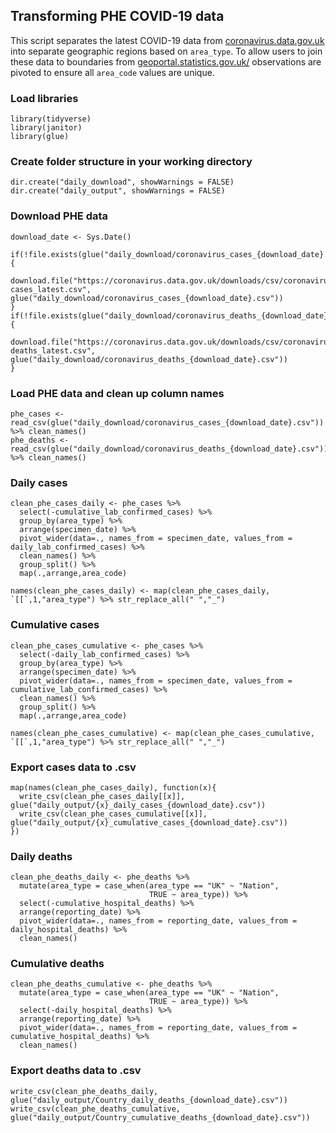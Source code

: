 ## Transforming PHE COVID-19 data

This script separates the latest COVID-19 data from [coronavirus.data.gov.uk](https://coronavirus.data.gov.uk/)
into separate geographic regions based on `area_type`. To allow users to join these data to boundaries from [geoportal.statistics.gov.uk/](http://geoportal.statistics.gov.uk/) observations are pivoted to ensure all `area_code` values are unique.

### Load libraries
```{r warning=FALSE, message=FALSE}
library(tidyverse)
library(janitor)
library(glue)
```

### Create folder structure in your working directory
```{r}
dir.create("daily_download", showWarnings = FALSE)
dir.create("daily_output", showWarnings = FALSE)
```

### Download PHE data 
```{r}
download_date <- Sys.Date()

if(!file.exists(glue("daily_download/coronavirus_cases_{download_date}.csv"))){
  download.file("https://coronavirus.data.gov.uk/downloads/csv/coronavirus-cases_latest.csv", glue("daily_download/coronavirus_cases_{download_date}.csv"))
}
if(!file.exists(glue("daily_download/coronavirus_deaths_{download_date}.csv"))){
  download.file("https://coronavirus.data.gov.uk/downloads/csv/coronavirus-deaths_latest.csv", glue("daily_download/coronavirus_deaths_{download_date}.csv"))
}
```

### Load PHE data and clean up column names
```{r}
phe_cases <- read_csv(glue("daily_download/coronavirus_cases_{download_date}.csv")) %>% clean_names()
phe_deaths <- read_csv(glue("daily_download/coronavirus_deaths_{download_date}.csv")) %>% clean_names()
```

### Daily cases
```{r}
clean_phe_cases_daily <- phe_cases %>% 
  select(-cumulative_lab_confirmed_cases) %>%
  group_by(area_type) %>% 
  arrange(specimen_date) %>% 
  pivot_wider(data=., names_from = specimen_date, values_from = daily_lab_confirmed_cases) %>% 
  clean_names() %>% 
  group_split() %>% 
  map(.,arrange,area_code)

names(clean_phe_cases_daily) <- map(clean_phe_cases_daily, `[[`,1,"area_type") %>% str_replace_all(" ","_")
```
### Cumulative cases
```{r}
clean_phe_cases_cumulative <- phe_cases %>% 
  select(-daily_lab_confirmed_cases) %>%
  group_by(area_type) %>% 
  arrange(specimen_date) %>% 
  pivot_wider(data=., names_from = specimen_date, values_from = cumulative_lab_confirmed_cases) %>% 
  clean_names() %>% 
  group_split() %>% 
  map(.,arrange,area_code)

names(clean_phe_cases_cumulative) <- map(clean_phe_cases_cumulative, `[[`,1,"area_type") %>% str_replace_all(" ","_")
```
### Export cases data to .csv
```{recho=FALSE}
map(names(clean_phe_cases_daily), function(x){
  write_csv(clean_phe_cases_daily[[x]], glue("daily_output/{x}_daily_cases_{download_date}.csv"))
  write_csv(clean_phe_cases_cumulative[[x]], glue("daily_output/{x}_cumulative_cases_{download_date}.csv"))
})

```

### Daily deaths
```{r}
clean_phe_deaths_daily <- phe_deaths %>% 
  mutate(area_type = case_when(area_type == "UK" ~ "Nation", 
                               TRUE ~ area_type)) %>% 
  select(-cumulative_hospital_deaths) %>%
  arrange(reporting_date) %>%
  pivot_wider(data=., names_from = reporting_date, values_from = daily_hospital_deaths) %>% 
  clean_names() 
```

### Cumulative deaths
```{r}
clean_phe_deaths_cumulative <- phe_deaths %>% 
  mutate(area_type = case_when(area_type == "UK" ~ "Nation", 
                               TRUE ~ area_type)) %>% 
  select(-daily_hospital_deaths) %>%
  arrange(reporting_date) %>%
  pivot_wider(data=., names_from = reporting_date, values_from = cumulative_hospital_deaths) %>% 
  clean_names() 
```
### Export deaths data to .csv
```{r}
write_csv(clean_phe_deaths_daily, glue("daily_output/Country_daily_deaths_{download_date}.csv"))
write_csv(clean_phe_deaths_cumulative, glue("daily_output/Country_cumulative_deaths_{download_date}.csv"))
```


